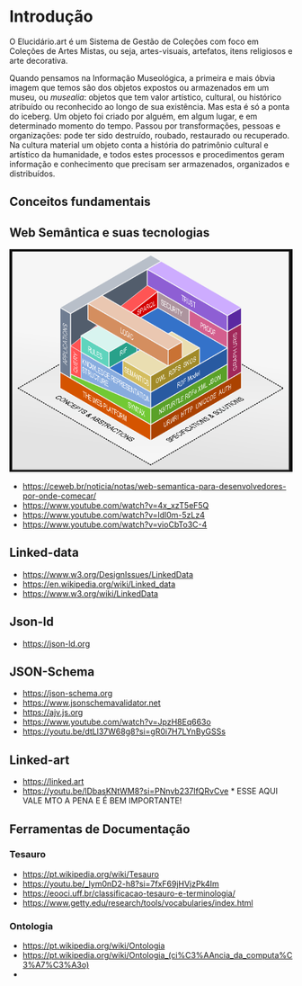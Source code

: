 # Introdução

O Elucidário.art é um Sistema de Gestão de Coleções com foco em Coleções de Artes Mistas, ou seja, artes-visuais, artefatos, itens religiosos e arte decorativa.

Quando pensamos na Informação Museológica, a primeira e mais óbvia imagem que temos são dos objetos expostos ou armazenados em um museu, ou *musealia*: objetos que tem valor artístico, cultural, ou histórico atribuído ou reconhecido ao longo de sua existência. Mas esta é só a ponta do iceberg. Um objeto foi criado por alguém, em algum lugar, e em determinado momento do tempo. Passou por transformações, pessoas e organizações: pode ter sido destruído, roubado, restaurado ou recuperado. Na cultura material um objeto conta a história do patrimônio cultural e artístico da humanidade, e todos estes processos e procedimentos geram informação e conhecimento que precisam ser armazenados, organizados e distribuídos.

## Conceitos fundamentais

## Web Semântica e suas tecnologias

![alt text](image.png)

- <https://ceweb.br/noticia/notas/web-semantica-para-desenvolvedores-por-onde-comecar/>
- <https://www.youtube.com/watch?v=4x_xzT5eF5Q>
- <https://www.youtube.com/watch?v=ldl0m-5zLz4>
- <https://www.youtube.com/watch?v=vioCbTo3C-4>

## Linked-data

- <https://www.w3.org/DesignIssues/LinkedData>
- <https://en.wikipedia.org/wiki/Linked_data>
- <https://www.w3.org/wiki/LinkedData>

## Json-ld

- <https://json-ld.org>

## JSON-Schema

- <https://json-schema.org>
- <https://www.jsonschemavalidator.net>
- <https://ajv.js.org>
- <https://www.youtube.com/watch?v=JpzH8Eq663o>
- <https://youtu.be/dtLl37W68g8?si=gR0i7H7LYnByGSSs>

## Linked-art

- <https://linked.art>
- <https://youtu.be/lDbasKNtWM8?si=PNnvb237lfQRvCve> * ESSE AQUI VALE MTO A PENA E É BEM IMPORTANTE!

## Ferramentas de Documentação

### Tesauro

- <https://pt.wikipedia.org/wiki/Tesauro>
- <https://youtu.be/_lym0nD2-h8?si=7fxF69jHVjzPk4Im>
- <https://eooci.uff.br/classificacao-tesauro-e-terminologia/>
- <https://www.getty.edu/research/tools/vocabularies/index.html>

### Ontologia

- <https://pt.wikipedia.org/wiki/Ontologia>
- <https://pt.wikipedia.org/wiki/Ontologia_(ci%C3%AAncia_da_computa%C3%A7%C3%A3o)>
-
